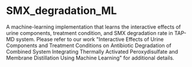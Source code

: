 # SMX_degradation_ML
A machine-learning implementation that learns the interactive effects of urine components, treatment condition, and SMX degradation rate in TAP-MD system. Please refer to our work "Interactive Effects of Urine Components and Treatment Conditions on Antibiotic Degradation of Combined System Integrating Thermally Activated Peroxydisulfate and Membrane Distillation Using Machine Learning" for additional details.
